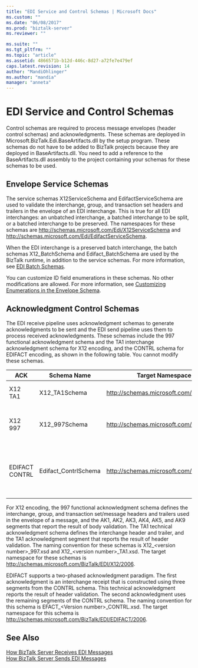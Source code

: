 ```yaml
---
title: "EDI Service and Control Schemas | Microsoft Docs"
ms.custom: ""
ms.date: "06/08/2017"
ms.prod: "biztalk-server"
ms.reviewer: ""

ms.suite: ""
ms.tgt_pltfrm: ""
ms.topic: "article"
ms.assetid: 4866571b-b12d-446c-8d27-a72fe7e479ef
caps.latest.revision: 14
author: "MandiOhlinger"
ms.author: "mandia"
manager: "anneta"
---
```

# EDI Service and Control Schemas
Control schemas are required to process message envelopes (header control schemas) and acknowledgments. These schemas are deployed in Microsoft.BizTalk.Edi.BaseArtifacts.dll by the setup program. These schemas do not have to be added to BizTalk projects because they are deployed in BaseArtifacts.dll. You need to add a reference to the BaseArtifacts.dll assembly to the project containing your schemas for these schemas to be used.  
  
## Envelope Service Schemas  
 The service schemas X12ServiceSchema and EdifactServiceSchema are used to validate the interchange, group, and transaction set headers and trailers in the envelope of an EDI interchange. This is true for all EDI interchanges: an unbatched interchange, a batched interchange to be split, or a batched interchange to be preserved. The namespaces for these schemas are http://schemas.microsoft.com/Edi/X12ServiceSchema and http://schemas.microsoft.com/Edi/EdifactServiceSchema.  
  
 When the EDI interchange is a preserved batch interchange, the batch schemas X12_BatchSchema and Edifact_BatchSchema are used by the BizTalk runtime, in addition to the service schemas. For more information, see [EDI Batch Schemas](../core/edi-batch-schemas.md).  
  
 You can customize ID field enumerations in these schemas. No other modifications are allowed. For more information, see [Customizing Enumerations in the Envelope Schema](../core/customizing-enumerations-in-the-envelope-schema.md).  
  
## Acknowledgment Control Schemas  
 The EDI receive pipeline uses acknowledgment schemas to generate acknowledgments to be sent and the EDI send pipeline uses them to process received acknowledgments. These schemas include the 997 functional acknowledgment schema and the TA1 interchange acknowledgment schema for X12 encoding, and the CONTRL schema for EDIFACT encoding, as shown in the following table. You cannot modify these schemas.  
  
|ACK|Schema Name|Target Namespace|Root|  
|---------|-----------------|----------------------|----------|  
|X12 TA1|X12_TA1Schema|http://schemas.microsoft.com/Edi/X12|TA1<br /><br /> X12_TA1_Root|  
|X12 997|X12_997Schema|http://schemas.microsoft.com/Edi/X12|ST<br /><br /> SE<br /><br /> X12_997_Root|  
|EDIFACT CONTRL|Edifact_ContrlSchema|http://schemas.microsoft.com/Edi/Edifact|Efact_Contrl_Root<br /><br /> UCD<br /><br /> UCM<br /><br /> UCS|  
  
 For X12 encoding, the 997 functional acknowledgment schema defines the interchange, group, and transaction set/message headers and trailers used in the envelope of a message, and the AK1, AK2, AK3, AK4, AK5, and AK9 segments that report the result of body validation. The TA1 technical acknowledgment schema defines the interchange header and trailer, and the TA1 acknowledgment segment that reports the result of header validation. The naming convention for these schemas is X12_\<version number\>_997.xsd and X12\_\<version number\>_TA1.xsd. The target namespace for these schemas is http://schemas.microsoft.com/BizTalk/EDI/X12/2006.  
  
 EDIFACT supports a two-phased acknowledgment paradigm. The first acknowledgment is an interchange receipt that is constructed using three segments from the CONTRL schema. This technical acknowledgment reports the result of header validation. The second acknowledgment uses the remaining segments of the CONTRL schema. The naming convention for this schema is EFACT_\<Version number\>_CONTRL.xsd. The target namespace for this schema is http://schemas.microsoft.com/BizTalk/EDI/EDIFACT/2006.  
  
## See Also  
 [How BizTalk Server Receives EDI Messages](../core/how-biztalk-server-receives-edi-messages.md)   
 [How BizTalk Server Sends EDI Messages](../core/how-biztalk-server-sends-edi-messages.md)